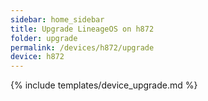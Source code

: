 ```yaml
---
sidebar: home_sidebar
title: Upgrade LineageOS on h872
folder: upgrade
permalink: /devices/h872/upgrade
device: h872
---
```

{% include templates/device_upgrade.md %}
